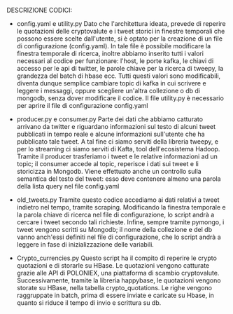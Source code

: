 DESCRIZIONE CODICI:

- config.yaml e utility.py
Dato che l'architettura ideata, prevede di reperire le quotazioni delle cryptovalute e i tweet storici in finestre temporali che possono essere scelte dall'utente, si è optato per
la creazione di un file di configurazione (config.yaml). In tale file è possibile modificare la finestra temporale di ricerca, inoltre abbiamo inserito tutti i valori necessari
al codice per funzionare: l'host, le porte kafka, le chiavi di accesso per le api di twitter, le parole chiave per la ricerca di tweepy, la grandezza del batch di hbase ecc.
Tutti questi valori sono modificabili, diventa dunque semplice cambiare topic di kafka in cui scrivere e leggere i messaggi, oppure scegliere un'altra collezione o db di mongodb, senza
dover modificare il codice.
Il file utility.py è necessario per aprire il file di configurazione config.yaml

- producer.py e consumer.py
Parte dei dati che abbiamo catturato arrivano da twitter e riguardano informazioni sul testo di alcuni tweet pubblicati in tempo reale e alcune informazioni sull'utente che ha pubblicato
tale tweet. A tal fine ci siamo serviti della libreria tweepy, e per lo streaming ci siamo serviti di Kafta, tool dell'ecosistema Hadoop. Tramite il producer trasferiamo i tweet e le
relative informazioni ad un topic; il consumer accede al topic, reperisce i dati sui tweet e li storicizza in Mongodb. Viene effettuato anche un controllo sulla semantica del testo del tweet:
esso deve contenere almeno una parola della lista query nel file config.yaml

- old_tweets.py
Tramite questo codice accediamo ai dati relativi a tweet indietro nel tempo, tramite scraping. Modificando la finestra temporale e la parola chiave di ricerca nel file di configurazione, lo script andrà a
cercare i tweet secondo tali richieste. Infine, sempre tramite pymongo, i tweet vengono scritti su Mongodb; il nome della collezione e del db vanno anch'essi definiti nel file di
configurazione, che lo script andrà a leggere in fase di inizializzazione delle variabili.

- Crypto_currencies.py
Questo script ha il compito di reperire le crypto quotazioni e di storarle su HBase. Le quotazioni vengono catturate grazie alle API di POLONIEX, una piattaforma di scambio cryptovalute.
Successivamente, tramite la libreria happybase, le quotazioni vengono storate su HBase, nella tabella crypto_quotations. Le righe vengono raggruppate in batch, prima di essere inviate e caricate
su Hbase, in quanto si riduce il tempo di invio e scrittura su db.
